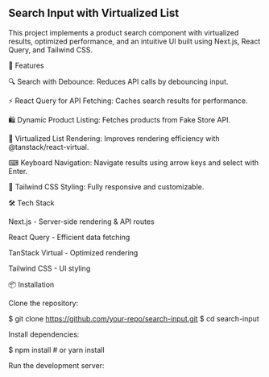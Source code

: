 ## Search Input with Virtualized List

This project implements a product search component with virtualized results, optimized performance, and an intuitive UI built using Next.js, React Query, and Tailwind CSS.

🚀 Features

🔍 Search with Debounce: Reduces API calls by debouncing input.

⚡ React Query for API Fetching: Caches search results for performance.

🛍 Dynamic Product Listing: Fetches products from Fake Store API.

📜 Virtualized List Rendering: Improves rendering efficiency with @tanstack/react-virtual.

⌨ Keyboard Navigation: Navigate results using arrow keys and select with Enter.

🌙 Tailwind CSS Styling: Fully responsive and customizable.

🛠 Tech Stack

Next.js - Server-side rendering & API routes

React Query - Efficient data fetching

TanStack Virtual - Optimized rendering

Tailwind CSS - UI styling

📦 Installation

Clone the repository:

$ git clone https://github.com/your-repo/search-input.git
$ cd search-input

Install dependencies:

$ npm install  # or yarn install

Run the development server:
